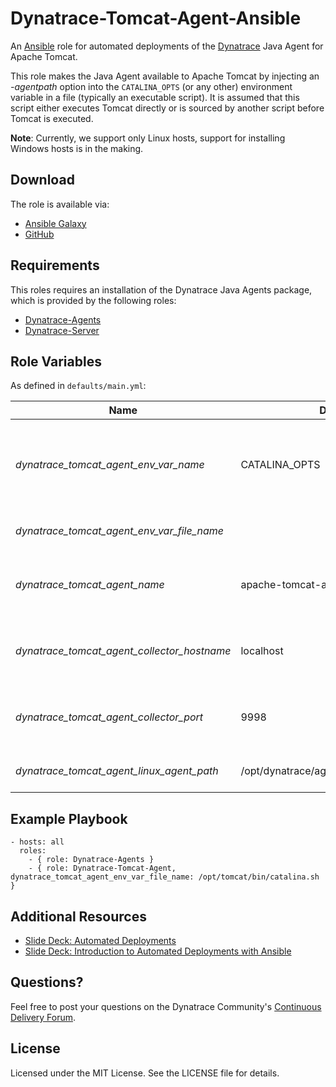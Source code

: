 # Dynatrace-Tomcat-Agent-Ansible

An [Ansible](http://www.ansible.com) role for automated deployments of the [Dynatrace](http://www.bit.ly/dttrial) Java Agent for Apache Tomcat.

This role makes the Java Agent available to Apache Tomcat by injecting an *-agentpath* option into the ```CATALINA_OPTS``` (or any other) environment variable in a file (typically an executable script). It is assumed that this script either executes Tomcat directly or is sourced by another script before Tomcat is executed.

**Note**: Currently, we support only Linux hosts, support for installing Windows hosts is in the making.

## Download

The role is available via:

- [Ansible Galaxy](https://galaxy.ansible.com/list#/roles/2654)
- [GitHub](https://github.com/Dynatrace/Dynatrace-Tomcat-Agent-Ansible)

## Requirements

This roles requires an installation of the Dynatrace Java Agents package, which is provided by the following roles:

- [Dynatrace-Agents](https://galaxy.ansible.com/list#/roles/2620)
- [Dynatrace-Server](https://galaxy.ansible.com/list#/roles/2623)

## Role Variables

As defined in ```defaults/main.yml```:

| Name                                        | Default                                  | Description |
|---------------------------------------------|------------------------------------------|-------------|
| *dynatrace_tomcat_agent_env_var_name*       | CATALINA_OPTS                            | The name of the environment variable to be used for Agent injection. |
| *dynatrace_tomcat_agent_env_var_file_name*  |                                          | The name of the file to be altered. |
| *dynatrace_tomcat_agent_name*               | apache-tomcat-agent                      | The name of the Java Agent as it appears in Dynatrace. |
| *dynatrace_tomcat_agent_collector_hostname* | localhost                                | The location of the collector the Agent shall connect to. |
| *dynatrace_tomcat_agent_collector_port*     | 9998                                     | The port on the collector the Agent shall connect to. |
| *dynatrace_tomcat_agent_linux_agent_path*   | /opt/dynatrace/agent/lib64/libdtagent.so | The path to the Agent libary. |

## Example Playbook

	- hosts: all
	  roles:
	    - { role: Dynatrace-Agents }
	    - { role: Dynatrace-Tomcat-Agent, dynatrace_tomcat_agent_env_var_file_name: /opt/tomcat/bin/catalina.sh }

## Additional Resources

- [Slide Deck: Automated Deployments](http://slideshare.net/MartinEtmajer/automated-deployments-slide-share)
- [Slide Deck: Introduction to Automated Deployments with Ansible](http://www.slideshare.net/MartinEtmajer/introduction-to-automated-deployments-with-ansible)

## Questions?

Feel free to post your questions on the Dynatrace Community's [Continuous Delivery Forum](https://community.dynatrace.com/community/pages/viewpage.action?pageId=46628921).

## License

Licensed under the MIT License. See the LICENSE file for details.
